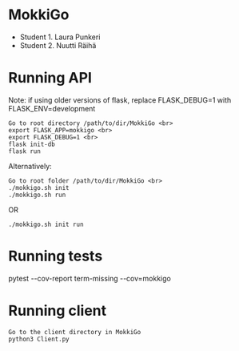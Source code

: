 # MokkiGo

* Student 1. Laura Punkeri
* Student 2. Nuutti Räihä



# Running API

Note: if using older versions of flask, replace FLASK_DEBUG=1 with FLASK_ENV=development

	Go to root directory /path/to/dir/MokkiGo <br>
	export FLASK_APP=mokkigo <br>
	export FLASK_DEBUG=1 <br>
	flask init-db
	flask run

Alternatively:

	Go to root folder /path/to/dir/MokkiGo <br>
	./mokkigo.sh init
	./mokkigo.sh run

OR

	./mokkigo.sh init run

# Running tests
pytest --cov-report term-missing --cov=mokkigo

# Running client

	Go to the client directory in MokkiGo
	python3 Client.py
